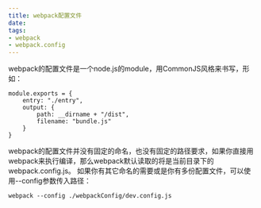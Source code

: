 ```yaml
---
title: webpack配置文件
date: 
tags:
- webpack
- webpack.config
---
```

webpack的配置文件是一个node.js的module，用CommonJS风格来书写，形如：
```
module.exports = {
    entry: "./entry",
    output: {
        path: __dirname + "/dist",
        filename: "bundle.js"
    }
}
```
webpack的配置文件并没有固定的命名，也没有固定的路径要求，如果你直接用webpack来执行编译，那么webpack默认读取的将是当前目录下的webpack.config.js。
如果你有其它命名的需要或是你有多份配置文件，可以使用--config参数传入路径：
```
webpack --config ./webpackConfig/dev.config.js
```


